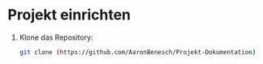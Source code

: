 # Projekt einrichten  

1. Klone das Repository:  
   ```bash
   git clone (https://github.com/AaronBenesch/Projekt-Dokumentation)
